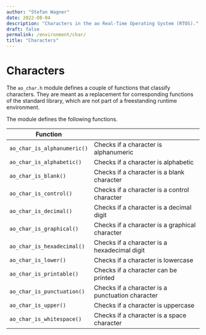 ```yaml
---
author: "Stefan Wagner"
date: 2022-08-04
description: "Characters in the ao Real-Time Operating System (RTOS)."
draft: false
permalink: /environment/char/
title: "Characters"
---
```


# Characters

The `ao_char.h` module defines a couple of functions that classify characters. They are meant as a replacement for corresponding functions of the standard library, which are not part of a freestanding runtime environment.

The module defines the following functions.

| Function | |
|----------|-|
| `ao_char_is_alphanumeric()` | Checks if a character is alphanumeric |
| `ao_char_is_alphabetic()` | Checks if a character is alphabetic |
| `ao_char_is_blank()` | Checks if a character is a blank character |
| `ao_char_is_control()` | Checks if a character is a control character |
| `ao_char_is_decimal()` | Checks if a character is a decimal digit |
| `ao_char_is_graphical()` | Checks if a character is a graphical character |
| `ao_char_is_hexadecimal()` | Checks if a character is a hexadecimal digit |
| `ao_char_is_lower()` | Checks if a character is lowercase |
| `ao_char_is_printable()` | Checks if a character can be printed |
| `ao_char_is_punctuation()` | Checks if a character is a punctuation character |
| `ao_char_is_upper()` | Checks if a character is uppercase |
| `ao_char_is_whitespace()` | Checks if a character is a space character |
